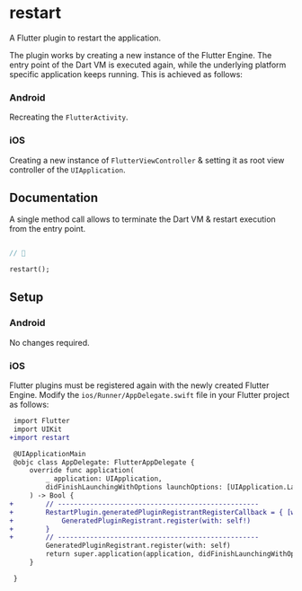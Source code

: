 # restart

A Flutter plugin to restart the application.

The plugin works by creating a new instance of the Flutter Engine. The entry point of the Dart VM is executed again, while the underlying platform specific application keeps running. This is achieved as follows:

### Android

Recreating the `FlutterActivity`.

### iOS

Creating a new instance of `FlutterViewController` & setting it as root view controller of the `UIApplication`.

## Documentation

A single method call allows to terminate the Dart VM & restart execution from the entry point.

```dart

// 🎉

restart();

```

## Setup

### Android

No changes required.

### iOS

Flutter plugins must be registered again with the newly created Flutter Engine. Modify the `ios/Runner/AppDelegate.swift` file in your Flutter project as follows:

```diff
 import Flutter
 import UIKit
+import restart

 @UIApplicationMain
 @objc class AppDelegate: FlutterAppDelegate {
     override func application(
         _ application: UIApplication,
         didFinishLaunchingWithOptions launchOptions: [UIApplication.LaunchOptionsKey: Any]?
     ) -> Bool {
+        // --------------------------------------------------
+        RestartPlugin.generatedPluginRegistrantRegisterCallback = { [weak self] in
+            GeneratedPluginRegistrant.register(with: self!)
+        }
+        // --------------------------------------------------
         GeneratedPluginRegistrant.register(with: self)
         return super.application(application, didFinishLaunchingWithOptions: launchOptions)
     }

 }
```
